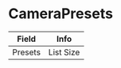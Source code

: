 # CameraPresets

<table><thead><tr><th>Field</th><th>Info</th></tr></thead><tbody>
<tr><td>Presets</td><td>List Size</td></tr>
</tbody></table>